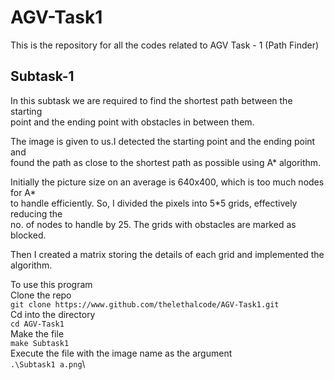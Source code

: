 # AGV-Task1

This is the repository for all the codes related to AGV Task - 1 (Path Finder)

## Subtask-1

In this subtask we are required to find the shortest path between the starting\
point and the ending point with obstacles in between them.

The image is given to us.I detected the starting point and the ending point and\
found the path as close to the shortest path as possible using A* algorithm.

Initially the picture size on an average is 640x400, which is too much nodes for A*\
to handle efficiently. So, I divided the pixels into 5*5 grids, effectively reducing the\
no. of nodes to handle by 25. The grids with obstacles are marked as blocked.

Then I created a matrix storing the details of each grid and implemented the algorithm.

To use this program\
Clone the repo\
`git clone https://www.github.com/thelethalcode/AGV-Task1.git`\
Cd into the directory\
`cd AGV-Task1`\
Make the file\
`make Subtask1`\
Execute the file with the image name as the argument\
`.\Subtask1 a.png`\

